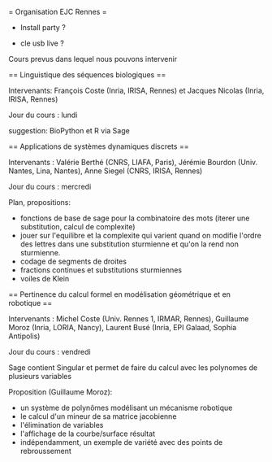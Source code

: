 = Organisation EJC Rennes =

 * Install party ?

 * cle usb live ?

Cours prevus dans lequel nous pouvons intervenir

== Linguistique des séquences biologiques ==

Intervenants: François Coste (Inria, IRISA, Rennes) et Jacques Nicolas (Inria, IRISA, Rennes)

Jour du cours : lundi

suggestion: BioPython et R via Sage

== Applications de systèmes dynamiques discrets ==

Intervenants : Valérie Berthé (CNRS, LIAFA, Paris), Jérémie Bourdon (Univ. Nantes, Lina, Nantes), Anne Siegel (CNRS, IRISA, Rennes)

Jour du cours : mercredi

Plan, propositions:

 * fonctions de base de sage pour la combinatoire des mots (iterer  une substitution, calcul de complexite) 
 * jouer sur l'equilibre et la complexite qui varient quand on modifie l'ordre des lettres  dans une substitution sturmienne et qu'on la rend non sturmienne.
 * codage de segments de droites
 * fractions continues et substitutions sturmiennes
 * voiles de Klein


== Pertinence du calcul formel en modélisation géométrique et en robotique ==

Intervenants : Michel Coste (Univ. Rennes 1, IRMAR, Rennes), Guillaume Moroz (Inria, LORIA, Nancy), Laurent Busé (Inria, EPI Galaad, Sophia Antipolis)

Jour du cours : vendredi


Sage contient Singular et permet de faire du calcul avec les polynomes de plusieurs variables

Proposition (Guillaume Moroz):
 * un système de polynômes modélisant un mécanisme robotique
 * le calcul d'un mineur de sa matrice jacobienne
 * l'élimination de variables
 * l'affichage de la courbe/surface résultat
 * indépendamment, un exemple de variété avec des points de rebroussement
